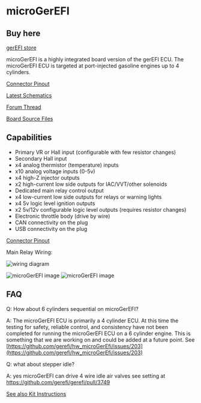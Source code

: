 # microGerEFI

## Buy here

[gerEFI store](https://www.shop.gerefi.com/shop)

microGerEFI is a highly integrated board version of the gerEFI ECU. The microGerEFI ECU is targeted at port-injected
gasoline engines up to 4 cylinders.

[Connector Pinout](Hardware-microGerEFI-wiring)

[Latest Schematics](https://github.com/gerefi/hw_microGerEfi/blob/master/microGerEfi_Schematic.pdf)

[Forum Thread](https://gerefi.com/forum/viewtopic.php?f=4&t=1538)

[Board Source Files](https://github.com/gerefi/hw_microGerEfi)

## Capabilities

* Primary VR or Hall input (configurable with few resistor changes)
* Secondary Hall input
* x4 analog thermistor (temperature) inputs
* x10 analog voltage inputs (0-5v)
* x4 high-Z injector outputs
* x2 high-current low side outputs for IAC/VVT/other solenoids
* Dedicated main relay control output
* x4 low-current low side outputs for relays or warning lights
* x4 5v logic level ignition outputs
* x2 5v/12v configurable logic level outputs (requires resistor changes)
* Electronic throttle body (drive by wire)
* CAN connectivity on the plug
* USB connectivity on the plug

[Connector Pinout](Hardware-microGerEFI-wiring)

Main Relay Wiring:

![wiring diagram](https://user-images.githubusercontent.com/48498823/90672739-94b7e080-e224-11ea-92fb-12a4fdc5b056.png)

![microGerEFI image](https://user-images.githubusercontent.com/5051341/80747087-806e9d00-8ae8-11ea-983e-330dfc6e3015.jpg)
![microGerEFI image](https://user-images.githubusercontent.com/5051341/80747096-849aba80-8ae8-11ea-862c-d124ef75f06a.jpg)

## FAQ

Q: How about 6 cylinders sequential on microGerEFI?

A: The microGerEFI ECU is primarily a 4 cylinder ECU. At this time the testing for safety, reliable control, and consistency have not been completed for running the microGerEFI ECU on a 6 cylinder engine. This is something that we are working on and could be added at a future point.
See [https://github.com/gerefi/hw_microGerEfi/issues/203](https://github.com/gerefi/hw_microGerEfi/issues/203)

Q: what about stepper idle?

A: yes microGerEFI can drive 4 wire idle air valves see setting at https://github.com/gerefi/gerefi/pull/3749

[See also Kit Instructions](Hardware-microGerEFI-kit-instructions)
